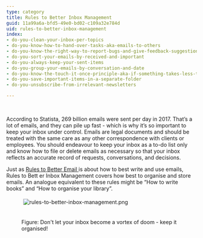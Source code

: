 ```yaml
---
type: category
title: Rules to Better Inbox Management
guid: 11a99a6a-bfd5-49e0-bd02-c109a32e784d
uid: rules-to-better-inbox-management
index:
- do-you-clean-your-inbox-per-topics
- do-you-know-how-to-hand-over-tasks-aka-emails-to-others
- do-you-know-the-right-way-to-report-bugs-and-give-feedback-suggestions
- do-you-sort-your-emails-by-received-and-important
- do-you-always-keep-your-sent-items
- do-you-group-your-emails-by-conversation-and-date
- do-you-know-the-touch-it-once-principle-aka-if-something-takes-less-than-5-minutes-do-it-immediately
- do-you-save-important-items-in-a-separate-folder
- do-you-unsubscribe-from-irrelevant-newsletters

---
```

<p>​​​​​​​​​<br></p>
<p>According to Statista, 269 billion emails were sent per day in 2017. That’s a lot of emails, and they can pile up fast - which is why it’s so important to keep your inbox under control. Emails are legal documents and should be treated with the same care as any other correspondence with clients or employees. You should endeavour to keep your inbox as a to-do list only and know how to file or delete emails as necessary so that your inbox reflects an accurate record of requests, conversations, and decisions.</p><p>Just as <a href="/_layouts/15/FIXUPREDIRECT.ASPX?WebId=3dfc0e07-e23a-4cbb-aac2-e778b71166a2&amp;TermSetId=07da3ddf-0924-4cd2-a6d4-a4809ae20160&amp;TermId=9775587d-d391-4b7d-8654-96953eeb9cfc">Rules to Better Email </a> is about how to best write and use emails, Rules to Bett er Inbox Management covers how best to organise and store emails. An analogue equivalent to these rules might be “How to write books” and “How to organise your library”.<br></p><dd class="ssw15-rteElement-FigureNormal"><p class="ssw15-rteElement-GreyBox"><img src="/SiteAssets/rules-to-better-inbox-management/rules-to-better-inbox-management.png" alt="rules-to-better-inbox-management.png" style="margin&#58;5px;" /><br><br></p>Figure&#58; Don't let your inbox become a vortex of doom - keep it organised!<br></dd>

